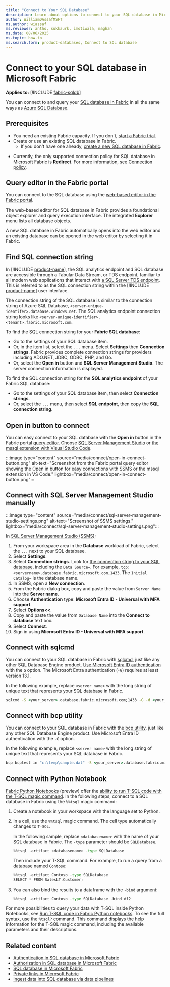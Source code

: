 ```yaml
---
title: "Connect to Your SQL Database"
description: Learn about options to connect to your SQL database in Microsoft Fabric.
author: WilliamDAssafMSFT
ms.author: wiassaf
ms.reviewer: antho, sukkaurk, imotiwala, maghan
ms.date: 08/06/2025
ms.topic: how-to
ms.search.form: product-databases, Connect to SQL database
---
```


# Connect to your SQL database in Microsoft Fabric

**Applies to:** [!INCLUDE [fabric-sqldb](../includes/applies-to-version/fabric-sqldb.md)]

You can connect to and query your [SQL database in Fabric](overview.md) in all the same ways as [Azure SQL Database](/azure/azure-sql/database/sql-database-paas-overview?view=azuresqldb-current&preserve-view=true).

## Prerequisites

- You need an existing Fabric capacity. If you don't, [start a Fabric trial](../../fundamentals/fabric-trial.md).
- Create or use an existing SQL database in Fabric.
    - If you don't have one already, [create a new SQL database in Fabric](create.md).
<!--    - During the current preview, we recommend using a copy of one of your existing databases or any existing test or development database that you can recover quickly from a backup. If you want to use a database from an existing backup, see [Restore a database from a backup in Azure SQL Database](/azure/azure-sql/database/recovery-using-backups). -->
- Currently, the only supported connection policy for SQL database in Microsoft Fabric is **Redirect**. For more information, see [Connection policy](limitations.md#connection-policy).

## Query editor in the Fabric portal

You can connect to the SQL database using the [web-based editor in the Fabric portal](query-editor.md).

The web-based editor for SQL database in Fabric provides a foundational object explorer and query execution interface. The integrated **Explorer** menu lists all database objects.

A new SQL database in Fabric automatically opens into the web editor and an existing database can be opened in the web editor by selecting it in Fabric.

## Find SQL connection string

In [!INCLUDE [product-name](../../includes/product-name.md)], the SQL analytics endpoint and SQL database are accessible through a Tabular Data Stream, or TDS endpoint, familiar to all modern web applications that interact with [a SQL Server TDS endpoint](/sql/relational-databases/security/networking/tds-8). This is referred to as the SQL connection string within the [!INCLUDE [product-name](../../includes/product-name.md)] user interface.

The connection string of the SQL database is similar to the connection string of Azure SQL Database, `<server-unique-identifer>.database.windows.net`. The SQL analytics endpoint connection string looks like `<server-unique-identifier>.<tenant>.fabric.microsoft.com`.

To find the SQL connection string for your **Fabric SQL database**:

- Go to the settings of your SQL database item.
- Or, in the item list, select the `...` menu. Select **Settings** then **Connection strings**. Fabric provides complete connection strings for providers including ADO.NET, JDBC, ODBC, PHP, and Go.
- Or, select the **Open in** button and **SQL Server Management Studio**. The server connection information is displayed.

To find the SQL connection string for the **SQL analytics endpoint** of your Fabric SQL database:

- Go to the settings of your SQL database item, then select **Connection strings**.
- Or, select the `...` menu, then select **SQL endpoint**, then copy the **SQL connection string**.

## Open in button to connect

You can easy connect to your SQL database with the **Open in** button in the Fabric portal [query editor](query-editor.md). Choose [SQL Server Management Studio](/sql/ssms/download-sql-server-management-studio-ssms) or [the mssql extension with Visual Studio Code](/sql/tools/visual-studio-code/mssql-extensions?view=fabric&preserve-view=true).

:::image type="content" source="media/connect/open-in-connect-button.png" alt-text="Screenshot from the Fabric portal query editor showing the Open in button for easy connections with SSMS or the mssql extension in VS Code." lightbox="media/connect/open-in-connect-button.png":::

## Connect with SQL Server Management Studio manually

:::image type="content" source="media/connect/sql-server-management-studio-settings.png" alt-text="Screenshot of SSMS settings." lightbox="media/connect/sql-server-management-studio-settings.png":::

In [SQL Server Management Studio (SSMS)](https://aka.ms/ssms):

1. From your workspace area in the **Database** workload of Fabric, select the `...` next to your SQL database.
1. Select **Settings**.
1. Select **Connection strings**. Look for [the connection string to your SQL database](#find-sql-connection-string), including the `Data Source=`. For example, `tcp:<servername>.database.fabric.microsoft.com,1433`. The `Initial Catalog=` is the database name.
1. In SSMS, open a **New connection**.
1. From the Fabric dialog box, copy and paste the value from `Server Name` into the **Server name**.
1. Choose **Authentication** type: **Microsoft Entra ID - Universal with MFA support**.
1. Select **Options<<**.
1. Copy and paste the value from `Database Name` into the **Connect to database** text box.
1. Select **Connect**.
1. Sign in using **Microsoft Entra ID - Universal with MFA support**.

## Connect with sqlcmd

You can connect to your SQL database in Fabric with [sqlcmd](/sql/tools/sqlcmd/sqlcmd-utility?view=fabric&preserve-view=true), just like any other SQL Database Engine product. [Use Microsoft Entra ID authentication](/sql/tools/sqlcmd/sqlcmd-authentication?view=fabric&preserve-view=true) with the `G` option. The Microsoft Entra authentication (`-G`) requires at least version 13.1.

In the following example, replace `<server name>` with the long string of unique text that represents your SQL database in Fabric.

```cmd
sqlcmd -S <your_server>.database.fabric.microsoft.com;1433 -G -d <your_database> -i ./script.sql
```

## Connect with bcp utility

You can connect to your SQL database in Fabric with the [bcp utility](/sql/tools/bcp-utility?view=fabric&preserve-view=true), just like any other SQL Database Engine product. Use Microsoft Entra ID authentication with the `-G` option.

In the following example, replace `<server name>` with the long string of unique text that represents your SQL database in Fabric.

```cmd
bcp bcptest in "c:\temp\sample.dat" -S <your_server>.database.fabric.microsoft.com;1433 -d testdb -G -c
```

## Connect with Python Notebook

[Fabric Python Notebooks](../../data-engineering/using-python-experience-on-notebook.md) (preview) offer the [ability to run T-SQL code with the T-SQL magic command](../../data-engineering/tsql-magic-command-notebook.md). In the following steps, connect to a SQL database in Fabric using the `%%tsql` magic command:

1. Create a notebook in your workspace with the language set to Python.
1. In a cell, use the `%%tsql` magic command. The cell type automatically changes to `T-SQL`. 

   In the following sample, replace `<databasename>` with the name of your SQL database in Fabric. The `-type` parameter should be `SQLDatabase`.
   
   ```python
   %%tsql -artifact <databasename> -type SQLDatabase
   ```

   Then include your T-SQL command. For example, to run a query from a database named `Contoso`:

   ```python
   %%tsql -artifact Contoso -type SQLDatabase
   SELECT * FROM SalesLT.Customer;
   ```
1. You can also bind the results to a dataframe with the `-bind` argument:

   ```python
   %%tsql -artifact Contoso -type SQLDatabase -bind df2
   ```

For more possibilities to query your data with T-SQL inside Python Notebooks, see [Run T-SQL code in Fabric Python notebooks](../../data-engineering/tsql-magic-command-notebook.md). To see the full syntax, use the `%tsql?` command. This command displays the help information for the T-SQL magic command, including the available parameters and their descriptions.

## Related content

- [Authentication in SQL database in Microsoft Fabric](authentication.md)
- [Authorization in SQL database in Microsoft Fabric](authorization.md)
- [SQL database in Microsoft Fabric](overview.md)
- [Private links in Microsoft Fabric](../../security/security-private-links-overview.md)
- [Ingest data into SQL database via data pipelines](load-data-pipelines.md)
